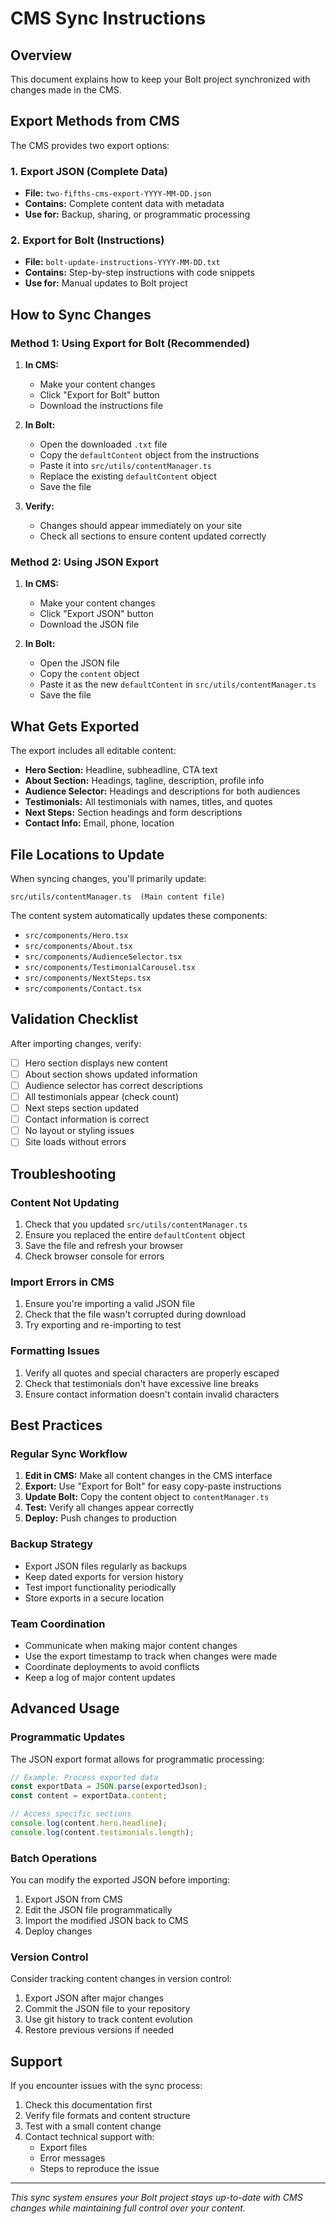 # CMS Sync Instructions

## Overview
This document explains how to keep your Bolt project synchronized with changes made in the CMS.

## Export Methods from CMS

The CMS provides two export options:

### 1. Export JSON (Complete Data)
- **File:** `two-fifths-cms-export-YYYY-MM-DD.json`
- **Contains:** Complete content data with metadata
- **Use for:** Backup, sharing, or programmatic processing

### 2. Export for Bolt (Instructions)
- **File:** `bolt-update-instructions-YYYY-MM-DD.txt`
- **Contains:** Step-by-step instructions with code snippets
- **Use for:** Manual updates to Bolt project

## How to Sync Changes

### Method 1: Using Export for Bolt (Recommended)

1. **In CMS:**
   - Make your content changes
   - Click "Export for Bolt" button
   - Download the instructions file

2. **In Bolt:**
   - Open the downloaded `.txt` file
   - Copy the `defaultContent` object from the instructions
   - Paste it into `src/utils/contentManager.ts`
   - Replace the existing `defaultContent` object
   - Save the file

3. **Verify:**
   - Changes should appear immediately on your site
   - Check all sections to ensure content updated correctly

### Method 2: Using JSON Export

1. **In CMS:**
   - Make your content changes
   - Click "Export JSON" button
   - Download the JSON file

2. **In Bolt:**
   - Open the JSON file
   - Copy the `content` object
   - Paste it as the new `defaultContent` in `src/utils/contentManager.ts`
   - Save the file

## What Gets Exported

The export includes all editable content:

- **Hero Section:** Headline, subheadline, CTA text
- **About Section:** Headings, tagline, description, profile info
- **Audience Selector:** Headings and descriptions for both audiences
- **Testimonials:** All testimonials with names, titles, and quotes
- **Next Steps:** Section headings and form descriptions
- **Contact Info:** Email, phone, location

## File Locations to Update

When syncing changes, you'll primarily update:

```
src/utils/contentManager.ts  (Main content file)
```

The content system automatically updates these components:
- `src/components/Hero.tsx`
- `src/components/About.tsx`
- `src/components/AudienceSelector.tsx`
- `src/components/TestimonialCarousel.tsx`
- `src/components/NextSteps.tsx`
- `src/components/Contact.tsx`

## Validation Checklist

After importing changes, verify:

- [ ] Hero section displays new content
- [ ] About section shows updated information
- [ ] Audience selector has correct descriptions
- [ ] All testimonials appear (check count)
- [ ] Next steps section updated
- [ ] Contact information is correct
- [ ] No layout or styling issues
- [ ] Site loads without errors

## Troubleshooting

### Content Not Updating
1. Check that you updated `src/utils/contentManager.ts`
2. Ensure you replaced the entire `defaultContent` object
3. Save the file and refresh your browser
4. Check browser console for errors

### Import Errors in CMS
1. Ensure you're importing a valid JSON file
2. Check that the file wasn't corrupted during download
3. Try exporting and re-importing to test

### Formatting Issues
1. Verify all quotes and special characters are properly escaped
2. Check that testimonials don't have excessive line breaks
3. Ensure contact information doesn't contain invalid characters

## Best Practices

### Regular Sync Workflow
1. **Edit in CMS:** Make all content changes in the CMS interface
2. **Export:** Use "Export for Bolt" for easy copy-paste instructions
3. **Update Bolt:** Copy the content object to `contentManager.ts`
4. **Test:** Verify all changes appear correctly
5. **Deploy:** Push changes to production

### Backup Strategy
- Export JSON files regularly as backups
- Keep dated exports for version history
- Test import functionality periodically
- Store exports in a secure location

### Team Coordination
- Communicate when making major content changes
- Use the export timestamp to track when changes were made
- Coordinate deployments to avoid conflicts
- Keep a log of major content updates

## Advanced Usage

### Programmatic Updates
The JSON export format allows for programmatic processing:

```javascript
// Example: Process exported data
const exportData = JSON.parse(exportedJson);
const content = exportData.content;

// Access specific sections
console.log(content.hero.headline);
console.log(content.testimonials.length);
```

### Batch Operations
You can modify the exported JSON before importing:

1. Export JSON from CMS
2. Edit the JSON file programmatically
3. Import the modified JSON back to CMS
4. Deploy changes

### Version Control
Consider tracking content changes in version control:

1. Export JSON after major changes
2. Commit the JSON file to your repository
3. Use git history to track content evolution
4. Restore previous versions if needed

## Support

If you encounter issues with the sync process:

1. Check this documentation first
2. Verify file formats and content structure
3. Test with a small content change
4. Contact technical support with:
   - Export files
   - Error messages
   - Steps to reproduce the issue

---

*This sync system ensures your Bolt project stays up-to-date with CMS changes while maintaining full control over your content.*
